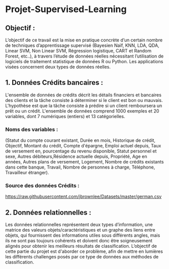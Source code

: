 # Projet-Supervised-Learning

## Objectif :
L’objectif de ce travail est la mise en pratique concrète d’un certain nombre de techniques d’apprentissage supervisé (Bayesien Naïf, KNN, LDA, QDA, Linear SVM, Non Linear SVM, Régression logistique, CART et Random Forest, etc..), à travers l’étude de données réelles nécessitant l’utilisation de logiciels de traitement statistique de données R ou Python. Les applications visées concernent deux types de données réelles.

## 1. Données Crédits bancaires :
L'ensemble de données de crédits décrit les détails financiers et bancaires des clients et la tâche consiste à déterminer si le client est bon ou mauvais. L'hypothèse est que la tâche consiste à prédire si un client remboursera un prêt ou un crédit.
L'ensemble de données comprend 1000 exemples et 20 variables, dont 7 numériques (entiers) et 13 catégorielles.
### Noms des variables :
(Statut du compte courant existant, Durée en mois, Historique de crédit, Objectif, Montant du crédit, Compte d'épargne, Emploi actuel depuis, Taux de versement en, pourcentage du revenu disponible, Statut personnel et sexe, Autres débiteurs,Résidence actuelle depuis, Propriété, Age en années, Autres plans de versement, Logement, Nombre de crédits existants dans cette banque, Travail, Nombre de personnes à charge, Téléphone, Travailleur étranger).
### Source des données Crédits :
https://raw.githubusercontent.com/jbrownlee/Datasets/master/german.csv
## 2. Données relationnelles :
Les données relationnelles représentent deux types d’information, une matrice des valeurs objets/caractéristiques et un graphe des liens entre objets, qui fournissent des informations utiles sous différents angles, mais ils ne sont pas toujours cohérents et doivent donc être soigneusement alignés pour obtenir les meilleurs résultats de classification. L’objectif de cette partie du projet est d'aborder ce problème, afin de mettre en lumières les différents challenges posés par ce type de données aux méthodes de classification.
